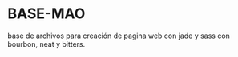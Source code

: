 # BASE-MAO

base de archivos para creación de pagina web con jade y sass con bourbon, neat y bitters.
